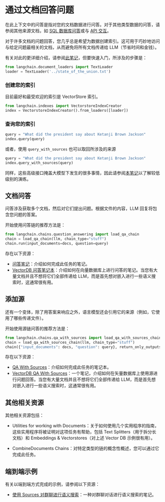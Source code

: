 # 通过文档回答问题

在此上下文中的问答是指对您的文档数据进行问答。对于其他类型数据的问答，请参阅其他来源文档，如 [SQL 数据库问答](https://python.langchain.com/en/latest/use_cases/tabular.html)或与 [API 交互](https://python.langchain.com/en/latest/use_cases/apis.html)。

对于许多文档的问题回答，您几乎总是希望为数据创建索引。这可用于巧妙地访问与给定问题最相关的文档，从而避免将所有文档传递给 LLM（节省时间和金钱）。

有关对此的更详细介绍，请参阅[此笔记](https://python.langchain.com/en/latest/modules/indexes/getting_started.html)，但要快速入门，所涉及的步骤是：

```python
from langchain.document_loaders import TextLoader
loader = TextLoader('../state_of_the_union.txt')
```
### 创建您的索引

目前最好和最受欢迎的索引是 VectorStore 索引。
```python
from langchain.indexes import VectorstoreIndexCreator
index = VectorstoreIndexCreator().from_loaders([loader])
```

### 查询您的索引
```python
query = "What did the president say about Ketanji Brown Jackson"
index.query(query)
```

或者，使用 `query_with_sources` 也可以取回所涉及的来源

```python
query = "What did the president say about Ketanji Brown Jackson"
index.query_with_sources(query)
```

同样，这些高级接口掩盖大模型下发生的很多事情，因此请参阅[本笔记](https://python.langchain.com/en/latest/modules/indexes/getting_started.html)以了解较低级别的演练。


## 文档问答

问答涉及获取多个文档，然后对它们提出问题。根据文件的内容，LLM 回复将包含您问题的答案。

开始使用问答链的推荐方法是：

```python
from langchain.chains.question_answering import load_qa_chain
chain = load_qa_chain(llm, chain_type="stuff")
chain.run(input_documents=docs, question=query)
```

存在以下资源：
- [问答笔记](cryxr.xyz/#/knowledge)：介绍如何完成此任务的笔记。
- [VectorDB 问答笔记本](https://python.langchain.com/en/latest/modules/chains/index_examples/vector_db_qa.html)：介绍如何在向量数据库上进行问答的笔记。当您有大量文档并且不想将它们全部传递给 LLM，而是首先想对嵌入进行一些语义搜索时，这通常很有用。

## 添加源

还有一个变体，除了用答案来响应之外，语言模型还会引用它的来源（例如，它使用了哪些传递文件）。

开始使用源链问答的推荐方法是：
```python
from langchain.chains.qa_with_sources import load_qa_with_sources_chain
chain = load_qa_with_sources_chain(llm, chain_type="stuff")
chain({"input_documents": docs, "question": query}, return_only_outputs=True)
```

存在以下资源：
- [QA With Sources](https://python.langchain.com/en/latest/modules/chains/index_examples/qa_with_sources.html)：介绍如何完成此任务的笔记本。
- [VectorDB QA With Sources](https://python.langchain.com/en/latest/modules/chains/index_examples/vector_db_qa_with_sources.html)：一个笔记，介绍如何在矢量数据库上使用源进行问题回答。当您有大量文档并且不想将它们全部传递给 LLM，而是首先想对嵌入进行一些语义搜索时，这通常很有用。

## 其他相关资源

其他相关资源包括：


- Utilities for working with Documents：关于如何使用几个实用程序的指南，这些实用程序将被证明对这项任务有帮助，包括 Text Splitters（用于拆分长文档）和 Embeddings & Vectorstores（对上述 Vector DB 示例很有用）。

- CombineDocuments Chains：对特定类型的链的概念性概述，您可以通过它完成此任务。

## 端到端示例

有关以端到端方式完成的示例，请参阅以下资源：
- [使用 Sources 对群聊进行语义搜索](https://python.langchain.com/en/latest/use_cases/question_answering/semantic-search-over-chat.html)：一种对群聊对话进行语义搜索的笔记。


